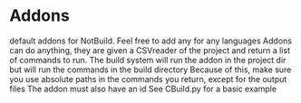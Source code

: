 # Addons
default addons for NotBuild. Feel free to add any for any languages
Addons can do anything, they are given a CSVreader of the project and return a list of commands to run.
The build system will run the addon in the project dir but will run the commands in the build directory
Because of this, make sure you use absolute paths in the commands you return, except for the output files
The addon must also have an id
See CBuild.py for a basic example
